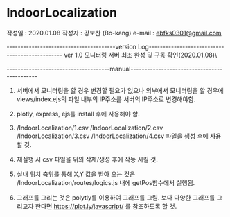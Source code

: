 # IndoorLocalization

작성일 : 2020.01.08 
작성자 : 강보찬 (Bo-kang) 
e-mail : ebfks0301@gmail.com 

---------------------------------------version Log-----------------------------------------------
ver 1.0 모니터링 서버 최초 완성 및 구동 확인(2020.01.08)\






-------------------------------------manual--------------------------------------------
1. 서버에서 모니터링을 할 경우 변경할 필요가 없으나 외부에서 모니터링을 할 경우에 views/index.ejs의 파일 내부의 IP주소를 서버의 IP주소로 변경해야함.

2. plotly, express, ejs를 install 후에 사용해야 함.

3.  /IndoorLocalization/1.csv
    /IndoorLocalization/2.csv
    /IndoorLocalization/3.csv
    /IndoorLocalization/4.csv 파일을 생성 후에 사용할 것.
    
4. 재실행 시 csv 파일을 위의 삭제/생성 후에 작동 시킬 것.

5. 실내 위치 측위를 통해 X,Y 값을 받아 오는 것은 /IndoorLocalization/routes/logics.js 내에 getPos함수에서 실행됨.

6. 그래프를 그리는 것은 polytly를 이용하여 그래프를 그림.
   보다 다양한 그래프를 그리고자 한다면 https://plot.ly/javascript/ 를 참조하도록 할 것.
